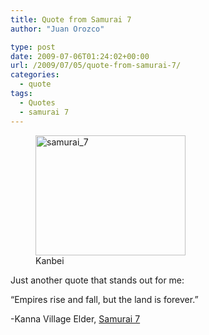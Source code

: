 ```yaml
---
title: Quote from Samurai 7
author: "Juan Orozco"

type: post
date: 2009-07-06T01:24:02+00:00
url: /2009/07/05/quote-from-samurai-7/
categories:
  - quote
tags:
  - Quotes
  - samurai 7
---
```


<figure style="width: 240px" class="wp-caption alignleft"><img title="samurai_7" src="https://i0.wp.com/creativeandflow.com/wp-content/uploads/2009/07/samurai_7.jpg?resize=240%2C192" alt="samurai_7" width="240" height="192"  data-recalc-dims="1" /><figcaption class="wp-caption-text">Kanbei</figcaption></figure>

Just another quote that stands out for me:

“Empires rise and fall, but the land is forever.”

-Kanna Village Elder, <a href="http://en.wikipedia.org/wiki/Samurai_7" target="_blank" rel="noopener noreferrer">Samurai 7</a>
